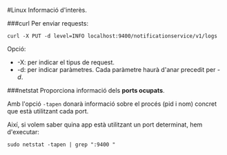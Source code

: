 #Linux
Informació d'interès.

###curl
Per enviar requests:
```
curl -X PUT -d level=INFO localhost:9400/notificationservice/v1/logs
```
Opció:
- -X: per indicar el tipus de request.
- -d: per indicar paràmetres. Cada paràmetre haurà d'anar precedit per *-d*.


###netstat
Proporciona informació dels **ports ocupats**.

Amb l'opció <code>-tapen</code> donarà informació sobre el procés (pid i nom) concret que està utilitzant cada port.

Així, si volem saber quina app està utilitzant un port determinat, hem d'executar:
```
sudo netstat -tapen | grep ":9400 "
```
